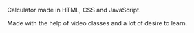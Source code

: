 Calculator made in HTML, CSS and JavaScript.

Made with the help of video classes and a lot of desire to learn.